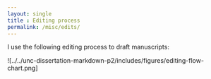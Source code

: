 ```yaml
---
layout: single
title : Editing process
permalink: /misc/edits/
---
```


I use the following editing process to draft manuscripts:


![../../unc-dissertation-markdown-p2/includes/figures/editing-flow-chart.png]